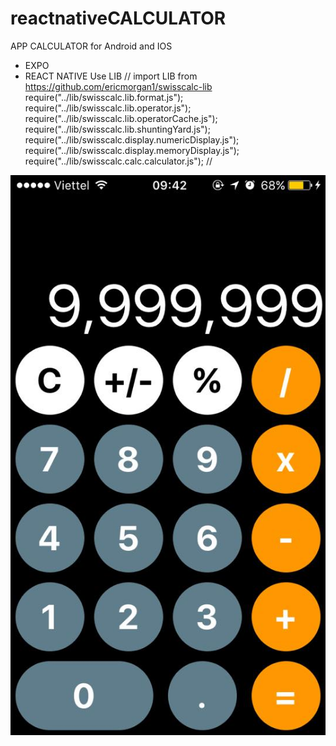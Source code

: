 # reactnativeCALCULATOR
APP CALCULATOR for Android and IOS 

- EXPO
- REACT NATIVE 
Use LIB 
// import LIB from https://github.com/ericmorgan1/swisscalc-lib 
require("../lib/swisscalc.lib.format.js");
require("../lib/swisscalc.lib.operator.js");
require("../lib/swisscalc.lib.operatorCache.js");
require("../lib/swisscalc.lib.shuntingYard.js");
require("../lib/swisscalc.display.numericDisplay.js");
require("../lib/swisscalc.display.memoryDisplay.js");
require("../lib/swisscalc.calc.calculator.js");
//

<img src="./calculator_view.jpg">

